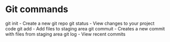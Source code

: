 # Git commands

git init - Create a new git repo
git status - View changes to your project code
git add - Add files to staging area
git commuit - Creates a new commit with files from staging area
git log - View recent commits